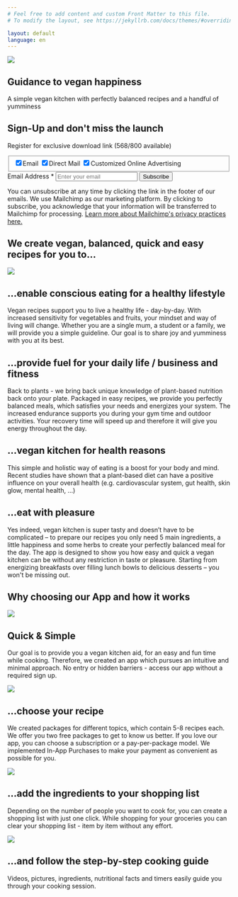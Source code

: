 ```yaml
---
# Feel free to add content and custom Front Matter to this file.
# To modify the layout, see https://jekyllrb.com/docs/themes/#overriding-theme-defaults

layout: default
language: en
---
```


<section class="header--wrapper">
  <img class="header--image" src="/assets/images/app-header.png" />
  <div class="header--main">
    <h2 class="header--sub-title">Guidance to vegan happiness</h2>
    <p class="header--paragraph">
      A simple vegan kitchen with perfectly balanced recipes and a handful of yumminess
    </p>

  <form
    action="https://back-to-plants.us19.list-manage.com/subscribe/post?u=1048c4e168940952bbda912da&amp;id=8a430c324d"
    method="post"
    id="mc-embedded-subscribe-form"
    name="mc-embedded-subscribe-form"
    class="validate newsletter--wrapper"
    target="_blank"
    novalidate
  >
    <h2 class="newsletter--heading">Sign-Up and don't miss the launch</h2>
    <p class="newsletter--subheading">Register for exclusive download link (568/800 available)</p>
    <fieldset class="newsletter--channels" name="interestgroup_field">
      <label class="checkbox subfield" for="gdpr_92201">
        <input type="checkbox" id="gdpr_92201" name="gdpr[92201]" value="Y" checked class="av-checkbox "><span>Email</span>
      </label>
      <label class="checkbox subfield" for="gdpr_92205">
        <input type="checkbox" id="gdpr_92205" name="gdpr[92205]" value="Y" checked class="av-checkbox "><span>Direct Mail</span>
      </label>
      <label class="checkbox subfield" for="gdpr_92209">
        <input type="checkbox" id="gdpr_92209" name="gdpr[92209]" value="Y" checked class="av-checkbox "><span>Customized Online Advertising</span>
      </label>
    </fieldset>
    <div class="newsletter--form">
      <label for="mce-EMAIL" class="newsletter--form-label">Email Address  <span class="asterisk">*</span></label>
      <input type="email" value="" name="EMAIL" class="required email" id="mce-EMAIL" placeholder="Enter your email" class="newsletter--form-input" />
      <input type="submit" value="Subscribe" name="subscribe" id="mc-embedded-subscribe" class="button newsletter--submit" />
    </div>
    <p class="newsletter--notice">You can unsubscribe at any time by clicking the link in the footer of our emails. We use Mailchimp as our marketing platform. By clicking to subscribe, you acknowledge that your information will be transferred to Mailchimp for processing. <a href="https://mailchimp.com/legal/" target="_blank">Learn more about Mailchimp's privacy practices here.</a></p>
    </form>
  </div>
</section>

<section>
  <h2 class="app-section--heading">We create vegan, balanced, quick and easy recipes for you to…</h2>
  <div class="app-section--wrapper">
    <img class="app-section--image" src="https://place-hold.it/300x500" />
    <div class="app-section--item">
      <h2 class="app-section--title">…enable conscious eating for a healthy lifestyle</h2>
      <p class="app-section--paragraph">
        Vegan recipes support you to live a healthy life - day-by-day. With increased sensitivity for vegetables and fruits, your mindset and way of living will change. Whether you are a single mum, a student or a family, we will provide you a simple guideline. Our goal is to share joy and yumminess with you at its best.
      </p>
    </div>
    <div class="app-section--item">
      <h2 class="app-section--title">…provide fuel for your daily life / business and fitness</h2>
      <p class="app-section--paragraph">
        Back to plants - we bring back unique knowledge of plant-based nutrition back onto your plate. Packaged in easy recipes, we provide you perfectly balanced meals, which satisfies your needs and energizes your system. The increased endurance supports you during your gym time and outdoor activities. Your recovery time will speed up and therefore it will give you energy throughout the day.
      </p>
    </div>
    <div class="app-section--item">
      <h2 class="app-section--title">…vegan kitchen for health reasons</h2>
      <p class="app-section--paragraph">
        This simple and holistic way of eating is a boost for your body and mind. Recent studies have shown that a plant-based diet can have a positive influence on your overall health (e.g. cardiovascular system, gut health, skin glow, mental health, …)
      </p>
    </div>
    <div class="app-section--item">
      <h2 class="app-section--title">…eat with pleasure</h2>
      <p class="app-section--paragraph">
        Yes indeed, vegan kitchen is super tasty and doesn’t have to be complicated – to prepare our recipes you only need 5 main ingredients, a little happiness and some herbs to create your perfectly balanced meal for the day. The app is designed to show you how easy and quick a vegan kitchen can be without any restriction in taste or pleasure. Starting from energizing breakfasts over filling lunch bowls to delicious desserts  – you won't be missing out.
      </p>
    </div>
  </div>
</section>



<h2 class="app-section--heading">Why choosing our App and how it works</h2>
<section class="two-column-section--wrapper image-left">
  <img class="two-column-section--image" src="https://place-hold.it/300x500" />
  <div class="two-column-section--content">
    <h2 class="two-column-section--title">Quick & Simple</h2>
    <p class="two-column-section--paragraph">
      Our goal is to provide you a vegan kitchen aid, for an easy and fun time while cooking. Therefore, we created an app which pursues an intuitive and minimal approach. No entry or hidden barriers - access our app without a required sign up.
    </p>
  </div>
</section>

<section class="two-column-section--wrapper image-right">
  <img class="two-column-section--image" src="/assets/images/packages.png" />
  <div class="two-column-section--content">
    <h2 class="two-column-section--title">…choose your recipe</h2>
    <p class="two-column-section--paragraph">
      We created packages for different topics, which contain 5-8 recipes each. We offer you two free packages to get to know us better. If you love our app, you can choose a subscription or a pay-per-package model. We implemented In-App Purchases to make your payment as convenient as possible for you.
    </p>
  </div>
</section>

<section class="two-column-section--wrapper image-left">
  <img class="two-column-section--image" src="/assets/images/shopping.png" />
  <div class="two-column-section--content">
    <h2 class="two-column-section--title">…add the ingredients to your shopping list</h2>
    <p class="two-column-section--paragraph">
      Depending on the number of people you want to cook for, you can create a shopping list with just one click. While shopping for your groceries you can clear your shopping list - item by item without any effort.
    </p>
  </div>
</section>

<section class="two-column-section--wrapper image-right">
  <img class="two-column-section--image" src="/assets/images/recipe.png" />
  <div class="two-column-section--content">
    <h2 class="two-column-section--title">…and follow the step-by-step cooking guide</h2>
    <p class="two-column-section--paragraph">
      Videos, pictures, ingredients, nutritional facts and timers easily guide you through your cooking session.
    </p>
  </div>
</section>





<!-- {% include post_excerpts.html %} -->

